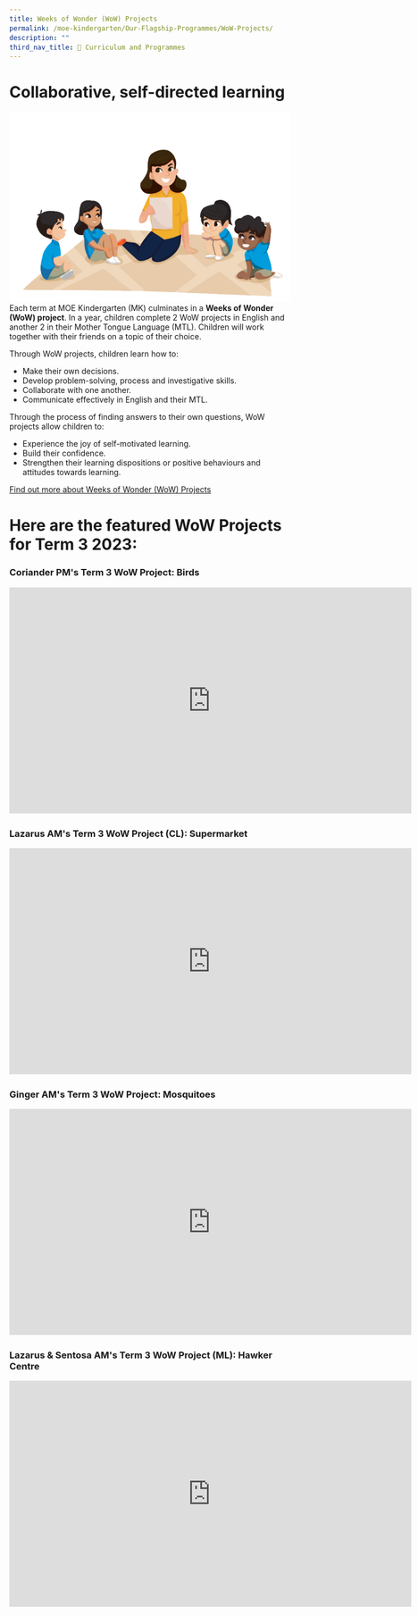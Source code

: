 ```yaml
---
title: Weeks of Wonder (WoW) Projects
permalink: /moe-kindergarten/Our-Flagship-Programmes/WoW-Projects/
description: ""
third_nav_title: 🌟 Curriculum and Programmes
---
```

# Collaborative, self-directed learning
![](/images/wonder.png)
Each term at MOE Kindergarten (MK) culminates in a **Weeks of Wonder (WoW) project**. In a year, children complete 2 WoW projects in English and another 2 in their Mother Tongue Language (MTL). Children will work together with their friends on a topic of their choice.

Through WoW projects, children learn how to:

*   Make their own decisions.
*   Develop problem-solving, process and investigative skills.
*   Collaborate with one another.
*   Communicate effectively in English and their MTL.

Through the process of finding answers to their own questions, WoW projects allow children to:

*   Experience the joy of self-motivated learning.
*   Build their confidence.
*   Strengthen their learning dispositions or positive behaviours and attitudes towards learning.

[Find out more about Weeks of Wonder (WoW) Projects](https://drive.google.com/file/d/1HpCdzPeL-lhEP5mLSlCplZKuhtClWvRV/view?usp=share_link)

# Here are the featured WoW Projects for Term 3 2023: 

### Coriander PM's Term 3 WoW Project: Birds

<iframe title="Coriander PM WoW_Birds" allow="autoplay; fullscreen; picture-in-picture" frameborder="0" height="405" width="720" src="https://player.vimeo.com/video/878549362?badge=0&amp;autopause=0&amp;quality_selector=1&amp;player_id=0&amp;app_id=58479"></iframe>

### Lazarus AM's Term 3 WoW Project (CL): Supermarket

<iframe title="CL WoW_Laz AM_Supermarket" allow="autoplay; fullscreen; picture-in-picture" frameborder="0" height="405" width="720" src="https://player.vimeo.com/video/878549962?badge=0&amp;autopause=0&amp;quality_selector=1&amp;player_id=0&amp;app_id=58479"></iframe>

### Ginger AM's Term 3 WoW Project: Mosquitoes

<iframe title="Ginger AM WoW_Mosquitoes" allow="autoplay; fullscreen; picture-in-picture" frameborder="0" height="405" width="720" src="https://player.vimeo.com/video/878558947?badge=0&amp;autopause=0&amp;quality_selector=1&amp;player_id=0&amp;app_id=58479"></iframe>

### Lazarus &amp; Sentosa AM's Term 3 WoW Project (ML): Hawker Centre

<iframe title="ML WoW_Laz &amp; Sen AM_Hawker Centre" allow="autoplay; fullscreen; picture-in-picture" frameborder="0" height="405" width="720" src="https://player.vimeo.com/video/878548838?badge=0&amp;autopause=0&amp;quality_selector=1&amp;player_id=0&amp;app_id=58479"></iframe>
